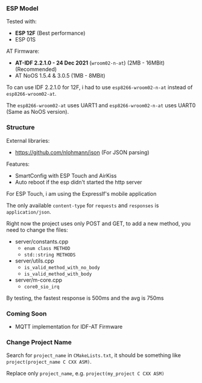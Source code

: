 ### ESP Model

Tested with:

- **ESP 12F** (Best performance)
- ESP 01S

AT Firmware:

- **AT-IDF 2.2.1.0 - 24 Dec 2021** (`wroom02-n-at`) (2MB - 16MBit) (Recommended)
- AT NoOS 1.5.4 & 3.0.5 (1MB - 8MBit)

To can use IDF 2.2.1.0 for 12F, i had to use `esp8266-wroom02-n-at` instead of `esp8266-wroom02-at`.

The `esp8266-wroom02-at` uses UART1 and `esp8266-wroom02-n-at` uses UART0 (Same as NoOS version).

### Structure

External libraries:

- https://github.com/nlohmann/json (For JSON parsing)

Features:

- SmartConfig with ESP Touch and AirKiss
- Auto reboot if the esp didn't started the http server

For ESP Touch, i am using the ExpressIf's mobile application

The only available `content-type` for `requests` and `responses` is `application/json`.

Right now the project uses only POST and GET, to add a new method, you need to change the files:

- server/constants.cpp
  - `enum class METHOD`
  - `std::string METHODS`
- server/utils.cpp
  - `is_valid_method_with_no_body`
  - `is_valid_method_with_body`
- server/m-core.cpp
  - `core0_sio_irq`

By testing, the fastest response is 500ms and the avg is 750ms

### Coming Soon

- MQTT implementation for IDF-AT Firmware

### Change Project Name

Search for `project_name` in `CMakeLists.txt`, it should be something like `project(project_name C CXX ASM)`.

Replace only `project_name`, e.g. `project(my_project C CXX ASM)`
